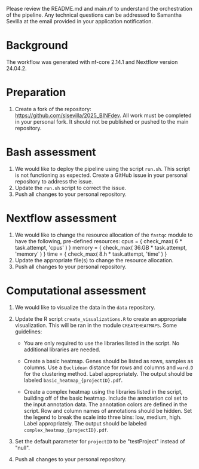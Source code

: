 Please review the README.md and main.nf to understand the orchestration of the pipeline. Any technical questions can be addressed to Samantha Sevilla at the email provided in your application notification.

# Background
The workflow was generated with nf-core 2.14.1 and Nextflow version 24.04.2.

# Preparation
1. Create a fork of the repository: https://github.com/slsevilla/2025_BINFdev. All work must be completed in your personal fork. It should not be published or pushed to the main repository.

# Bash assessment
1. We would like to deploy the pipeline using the script `run.sh`. This script is not functioning as expected. Create a GitHub issue in your personal repository to address the issue.
2. Update the `run.sh` script to correct the issue. 
3. Push all changes to your personal repository.

# Nextflow assessment
1. We would like to change the resource allocation of the `fastqc` module to have the following, pre-defined resources:
        cpus   = { check_max( 6     * task.attempt, 'cpus'    ) }
        memory = { check_max( 36.GB * task.attempt, 'memory'  ) }
        time   = { check_max( 8.h   * task.attempt, 'time'    ) }
2. Update the appropriate file(s) to change the resource allocation. 
3. Push all changes to your personal repository.

# Computational assessment
1. We would like to visualize the data in the `data` repository. 
2. Update the R script `create_visualizations.R` to create an appropriate visualization. This will be ran in the module `CREATEHEATMAPS`. Some guidelines:

    - You are only required to use the libraries listed in the script. No additional libraries are needed.

    - Create a basic heatmap. Genes should be listed as rows, samples as columns. Use a `Euclidean` distance for rows and columns and `ward.D` for the clustering method. Label appropriately. The output should be labeled `basic_heatmap_{projectID}.pdf`.

    - Create a complex heatmap using the libraries listed in the script, building off of the basic heatmap. Include the annotation col set to the input annotation data. The annotation colors are defined in the script. Row and column names of annotations should be hidden. Set the legend to break the scale into three bins: low, medium, high. Label appropriately. The output should be labeled `complex_heatmap_{projectID}.pdf`.

3. Set the default parameter for `projectID` to be "testProject" instead of "null".

4. Push all changes to your personal repository. 